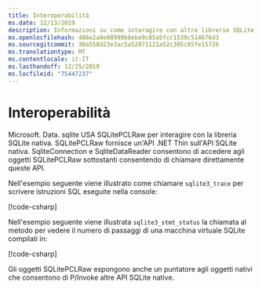 ```yaml
---
title: Interoperabilità
ms.date: 12/13/2019
description: Informazioni su come interagire con altre librerie SQLite.
ms.openlocfilehash: 486e2a8e00999b8ebe9c85a5fcc1539c514676d3
ms.sourcegitcommit: 30a558d23e3ac5a52071121a52c305c85fe15726
ms.translationtype: MT
ms.contentlocale: it-IT
ms.lasthandoff: 12/25/2019
ms.locfileid: "75447237"
---
```

# <a name="interoperability"></a>Interoperabilità

Microsoft. Data. sqlite USA SQLitePCLRaw per interagire con la libreria SQLite nativa. SQLitePCLRaw fornisce un'API .NET Thin sull'API SQLite nativa. SqliteConnection e SqliteDataReader consentono di accedere agli oggetti SQLitePCLRaw sottostanti consentendo di chiamare direttamente queste API.

Nell'esempio seguente viene illustrato come chiamare `sqlite3_trace` per scrivere istruzioni SQL eseguite nella console:

[!code-csharp[](../../../../samples/snippets/standard/data/sqlite/InteropSample/Program.cs?name=snippet_Trace)]

Nell'esempio seguente viene illustrata `sqlite3_stmt_status` la chiamata al metodo per vedere il numero di passaggi di una macchina virtuale SQLite compilati in:

[!code-csharp[](../../../../samples/snippets/standard/data/sqlite/InteropSample/Program.cs?name=snippet_StatementStatus)]

Gli oggetti SQLitePCLRaw espongono anche un puntatore agli oggetti nativi che consentono di P/Invoke altre API SQLite native.
